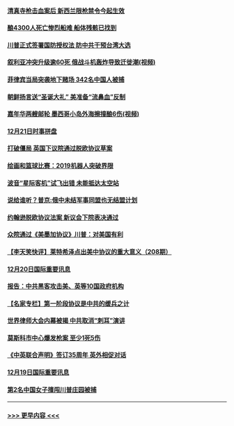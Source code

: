 #### [清真寺枪击血案后 新西兰限枪禁令今起生效](../pages/prog202/a102734655.md?t=12212344) 
#### [酿4300人死亡惨烈船难 船体残骸已找到](../pages/prog202/a102734585.md?t=12212344) 
#### [川普正式签署国防授权法 防中共干预台湾大选](../pages/prog202/a102734587.md?t=12212344) 
#### [叙利亚冲突升级逾60死 俄战斗机轰炸导致迁徙潮(视频)](../pages/prog202/a102734403.md?t=12212344) 
#### [菲律宾当局突袭地下赌场 342名中国人被捕](../pages/prog202/a102734392.md?t=12212344) 
#### [朝鲜扬言送“圣诞大礼” 美准备“流鼻血”反制](../pages/prog202/a102734387.md?t=12212344) 
#### [嘉年华两艘邮轮 墨西哥小岛外海擦撞酿6伤(视频)](../pages/prog202/a102734357.md?t=12212344) 
#### [12月21日时事拼盘](../pages/prog202/a102734213.md?t=12212344) 
#### [打破僵局 英国下议院通过脱欧协议草案](../pages/prog202/a102734197.md?t=12212344) 
#### [绘画和篮球比赛：2019机器人突破界限](../pages/prog202/a102734175.md?t=12212344) 
#### [波音“星际客机”试飞出错 未能抵达太空站](../pages/prog202/a102734149.md?t=12212344) 
#### [说给谁听？普京:俄中未结军事同盟也无结盟计划](../pages/prog202/a102734128.md?t=12212344) 
#### [约翰逊脱欧协议法案 新议会下院表决通过](../pages/prog202/a102734008.md?t=12212344) 
#### [众院通过《美墨加协议》川普：对美国有利](../pages/prog202/a102733996.md?t=12212344) 
#### [【李天笑快评】莱特希泽点出美中协议的重大意义（208期）](../pages/prog202/a102733955.md?t=12212344) 
#### [12月20日国际重要讯息](../pages/prog202/a102733811.md?t=12212344) 
#### [报告：中共黑客攻击美、英等10国政府机构](../pages/prog202/a102733695.md?t=12212344) 
#### [【名家专栏】第一阶段协议是中共的缓兵之计](../pages/prog202/a102733104.md?t=12212344) 
#### [世界律师大会内幕被揭 中共取消“刺耳”演讲](../pages/prog202/a102733621.md?t=12212344) 
#### [莫斯科市中心爆发枪案 至少1死5伤](../pages/prog202/a102733367.md?t=12212344) 
#### [《中英联合声明》签订35周年 英外相促对话](../pages/prog202/a102733192.md?t=12212344) 
#### [12月19日国际重要讯息](../pages/prog202/a102732934.md?t=12212344) 
#### [第2名中国女子擅闯川普庄园被捕](../pages/prog202/a102732884.md?t=12212344) 

----
#### [ >>> 更早内容 <<< ](../indexes/prog202-earlier.md)
